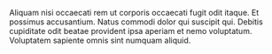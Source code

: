 Aliquam nisi occaecati rem ut corporis occaecati fugit odit itaque.
Et possimus accusantium.
Natus commodi dolor qui suscipit qui.
Debitis cupiditate odit beatae provident ipsa aperiam et nemo voluptatum.
Voluptatem sapiente omnis sint numquam aliquid.